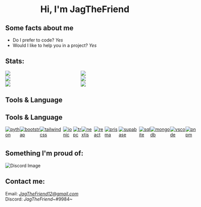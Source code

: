 <h1 align="center"> Hi, I'm JagTheFriend </h1>

## Some facts about me</h2>

- Do I prefer to code? _Yes_
- Would I like to help you in a project? _Yes_

## Stats:

<div style="display: flex; flex-direction: row;">
  <img src="https://stats.quine.sh/JagTheFriend/github?theme=dark" width="45%" />
  &nbsp;&nbsp;&nbsp;
  <img src="https://github-readme-stats.vercel.app/api/top-langs/?username=JagTheFriend&theme=tokyonight" width="45%" />
</div>

<div style="display: flex; flex-direction: row;">
  <img src="https://stats.quine.sh/JagTheFriend/languages-over-time?theme=dark" width="45%" />
  &nbsp;&nbsp;&nbsp;
  <img src="https://stats.quine.sh/JagTheFriend/topics-over-time?theme=dark" width="45%" />
</div>

<div style="display: flex; flex-direction: row;">
  <img src="https://github-readme-streak-stats.herokuapp.com/?user=JagTheFriend&layout=compact&theme=tokyonight" width="45%" />
  &nbsp;&nbsp;&nbsp;
  <img src="https://github-profile-trophy.vercel.app/?username=JagTheFriend" width="45%" />
</div>

## Tools & Language

## Tools & Language

<div style="display: flex; flex-direction: row; justify-content: space-between;">
  <a href="https://www.python.org/" target="_blank" rel="noreferrer">
  <img src="https://cdn.jsdelivr.net/gh/devicons/devicon@latest/icons/python/python-original.svg" alt="python" width="40" height="40" />
  </a>

  <a href="https://www.typescriptlang.org/" target="_blank" rel="noreferrer">
    <img src="https://raw.githubusercontent.com/devicons/devicon/master/icons/typescript/typescript-original.svg" alt="typescript" width="40" height="40"/>
  </a>

  <a href="https://getbootstrap.com" target="_blank" rel="noreferrer">
    <img src="https://cdn.jsdelivr.net/gh/devicons/devicon@latest/icons/bootstrap/bootstrap-original.svg" alt="bootstrap" width="40" height="40"/>
  </a>

  <a href="https://tailwindcss.com" target="_blank" rel="noreferrer">
    <img src="https://cdn.jsdelivr.net/gh/devicons/devicon@latest/icons/tailwindcss/tailwindcss-original.svg"
    alt="tailwindcss" width="40" height="40" />
  </a>

  <a href="https://ionic.io" target="_blank" rel="noreferrer">
    <img src="https://cdn.jsdelivr.net/gh/devicons/devicon@latest/icons/ionic/ionic-original.svg" alt="ionic" width="40" height="40" />
  </a>

  <a href="https://trpc.io" target="_blank" rel="noreferrer">
    <img src="https://cdn.jsdelivr.net/gh/devicons/devicon@latest/icons/trpc/trpc-original.svg" alt="trpc" width="40" height="40" />
  </a>

  <a href="https://nextjs.org/" target="_blank" rel="noreferrer">
    <img src="https://cdn.jsdelivr.net/gh/devicons/devicon@latest/icons/nextjs/nextjs-original.svg" alt="nextjs" width="40" height="40" />
  </a>

  <a href="https://reactjs.org/" target="_blank" rel="noreferrer">
    <img src="https://cdn.jsdelivr.net/gh/devicons/devicon@latest/icons/react/react-original.svg" alt="react" width="40" height="40" />
  </a>

  <a href="https://www.prisma.io" target="_blank" rel="noreferrer">
    <img src="https://cdn.jsdelivr.net/gh/devicons/devicon@latest/icons/prisma/prisma-original.svg" alt="prisma" width="40" height="40" />
  </a>

  <a href="https://supabase.com" target="_blank" rel="noreferrer">
    <img src="https://cdn.jsdelivr.net/gh/devicons/devicon@latest/icons/supabase/supabase-original.svg" alt="supabase" width="40" height="40" />
  </a>

  <a href="https://www.sqlite.org" target="_blank" rel="noreferrer">
    <img src="https://cdn.jsdelivr.net/gh/devicons/devicon@latest/icons/sqlite/sqlite-original.svg" alt="sqlite" width="40" height="40" />
  </a>

  <a href="https://www.mongodb.com" target="_blank" rel="noreferrer">
    <img src="https://cdn.jsdelivr.net/gh/devicons/devicon@latest/icons/mongodb/mongodb-original.svg" alt="mongodb" width="40" height="40" />
  </a>

  <a href="https://code.visualstudio.com/" target="_blank" rel="noreferrer">
    <img src="https://cdn.jsdelivr.net/gh/devicons/devicon@latest/icons/vscode/vscode-original.svg"
    alt="vscode" width="40" height="40"
    />
  </a>

  <a href="https://pnpm.io" target="_blank" rel="noreferrer">
    <img src="https://cdn.jsdelivr.net/gh/devicons/devicon@latest/icons/pnpm/pnpm-original.svg" alt="pnpm" width="40" height="40" />
  </a>
</div>

## Something I'm proud of:

<img src="https://cdn.discordapp.com/attachments/803194042757808182/817497523262062612/unknown.png" alt="Discord Image"/>

## Contact me:

Email: <a href="mailto:JagTheFriend12@gmail.com">_JagTheFriend12@gmail.com_</a> \
Discord: _JagTheFriend_~#9984~
